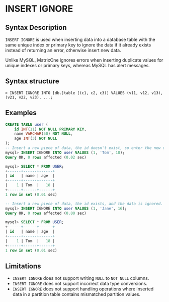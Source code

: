 # INSERT IGNORE

## Syntax Description

`INSERT IGNORE` is used when inserting data into a database table with the same unique index or primary key to ignore the data if it already exists instead of returning an error, otherwise insert new data.

Unlike MySQL, MatrixOne ignores errors when inserting duplicate values for unique indexes or primary keys, whereas MySQL has alert messages.  

## Syntax structure

```
> INSERT IGNORE INTO [db.]table [(c1, c2, c3)] VALUES (v11, v12, v13), (v21, v22, v23), ...;
```

## Examples

```sql
CREATE TABLE user (
    id INT(11) NOT NULL PRIMARY KEY,
    name VARCHAR(50) NOT NULL,
    age INT(3) NOT NULL
);
-- Insert a new piece of data, the id doesn't exist, so enter the new data.
mysql> INSERT IGNORE INTO user VALUES (1, 'Tom', 18);
Query OK, 0 rows affected (0.02 sec)

mysql> SELECT * FROM USER;
+------+------+------+
| id   | name | age  |
+------+------+------+
|    1 | Tom  |   18 |
+------+------+------+
1 row in set (0.01 sec)

-- Insert a new piece of data, the id exists, and the data is ignored.
mysql> INSERT IGNORE INTO user VALUES (1, 'Jane', 16);
Query OK, 0 rows affected (0.00 sec)

mysql> SELECT * FROM USER;
+------+------+------+
| id   | name | age  |
+------+------+------+
|    1 | Tom  |   18 |
+------+------+------+
1 row in set (0.01 sec)
```

## Limitations
  
- `INSERT IGNORE` does not support writing `NULL` to `NOT NULL` columns.
- `INSERT IGNORE` does not support incorrect data type conversions.
- `INSERT IGNORE` does not support handling operations where inserted data in a partition table contains mismatched partition values.